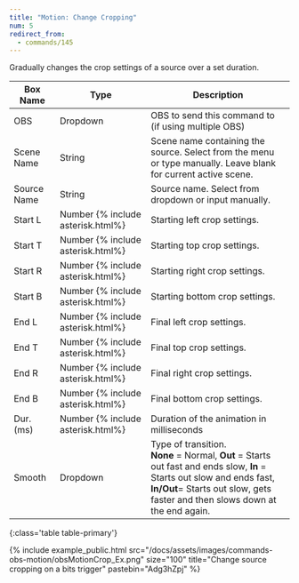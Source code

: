 ```yaml
---
title: "Motion: Change Cropping"
num: 5
redirect_from:
  - commands/145
---
```


Gradually changes the crop settings of a source over a set duration.

| Box Name | Type | Description | 
|-------|--------|--------
|OBS|Dropdown|OBS to send this command to (if using multiple OBS)|
|Scene Name|	String	|Scene name containing the source. Select from the menu or type manually. Leave blank for current active scene.
|Source Name|	String|	Source name. Select from dropdown or input manually.
|Start L|Number {% include asterisk.html%}|Starting left crop settings.
|Start T|Number {% include asterisk.html%}|Starting top crop settings.
|Start R|Number {% include asterisk.html%}|Starting right crop settings.
|Start B|Number {% include asterisk.html%}|Starting bottom crop settings.
|End L|Number {% include asterisk.html%}|Final left crop settings.
|End T|Number {% include asterisk.html%}|Final top crop settings.
|End R|Number {% include asterisk.html%}|Final right crop settings.
|End B|Number {% include asterisk.html%}|Final bottom crop settings.
|Dur. (ms)|Number {% include asterisk.html%}|Duration of the animation in milliseconds
|Smooth|	Dropdown |	Type of transition.<br/> **None** = Normal, **Out** = Starts out fast and ends slow, **In** = Starts out slow and ends fast,  <br/> **In/Out**= Starts out slow, gets faster and then slows down at the end again.
{:class='table table-primary'}

{% include example_public.html src="/docs/assets/images/commands-obs-motion/obsMotionCrop_Ex.png" size="100" title="Change source cropping on a bits trigger" pastebin="Adg3hZpj" %}  







